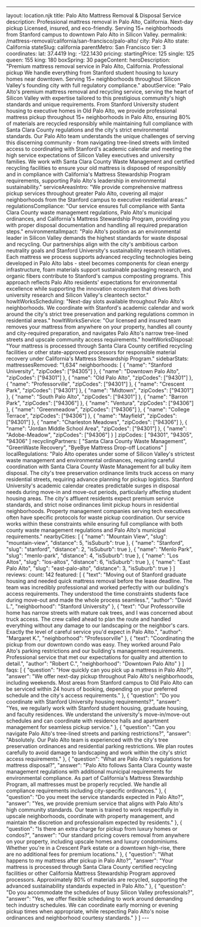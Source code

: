 ---
layout: location.njk
title: Palo Alto Mattress Removal & Disposal Service
description: Professional mattress removal in Palo Alto, California. Next-day pickup Licensed, insured, and eco-friendly. Serving 15+ neighborhoods from Stanford campus to downtown Palo Alto in Silicon Valley.
permalink: /mattress-removal/california/san-francisco/palo-alto/
city: Palo Alto state: California stateSlug: california parentMetro: San Francisco tier: 3 coordinates: lat: 37.4419 lng: -122.1430 pricing: startingPrice: 125 single: 125 queen: 155 king: 180 boxSpring: 30 pageContent: heroDescription: "Premium mattress removal service in Palo Alto, California. Professional pickup We handle everything from Stanford student housing to luxury homes near downtown. Serving 15+ neighborhoods throughout Silicon Valley's founding city with full regulatory compliance." aboutService: "Palo Alto's premium mattress removal and recycling service, serving the heart of Silicon Valley with expertise tailored to this prestigious community's high standards and unique requirements. From Stanford University student housing to executive homes in Old Palo Alto, we provide professional mattress pickup throughout 15+ neighborhoods in Palo Alto, ensuring 80% of materials are recycled responsibly while maintaining full compliance with Santa Clara County regulations and the city's strict environmental standards. Our Palo Alto team understands the unique challenges of serving this discerning community - from navigating tree-lined streets with limited access to coordinating with Stanford's academic calendar and meeting the high service expectations of Silicon Valley executives and university families. We work with Santa Clara County Waste Management and certified recycling facilities to ensure your old mattress is disposed of responsibly and in compliance with California's Mattress Stewardship Program requirements, supporting Palo Alto's leadership in environmental sustainability." serviceAreasIntro: "We provide comprehensive mattress pickup services throughout greater Palo Alto, covering all major neighborhoods from the Stanford campus to executive residential areas:" regulationsCompliance: "Our service ensures full compliance with Santa Clara County waste management regulations, Palo Alto's municipal ordinances, and California's Mattress Stewardship Program, providing you with proper disposal documentation and handling all required preparation steps." environmentalImpact: "Palo Alto's position as an environmental leader in Silicon Valley demands the highest standards for waste disposal and recycling. Our partnerships align with the city's ambitious carbon neutrality goals and Stanford University's sustainability research initiatives. Each mattress we process supports advanced recycling technologies being developed in Palo Alto labs - steel becomes components for clean energy infrastructure, foam materials support sustainable packaging research, and organic fibers contribute to Stanford's campus composting programs. This approach reflects Palo Alto residents' expectations for environmental excellence while supporting the innovation ecosystem that drives both university research and Silicon Valley's cleantech sector." howItWorksScheduling: "Next-day slots available throughout Palo Alto's neighborhoods. We coordinate with Stanford's academic calendar and work around the city's strict tree preservation and parking regulations common in residential areas." howItWorksService: "Our licensed and insured team removes your mattress from anywhere on your property, handles all county and city-required preparation, and navigates Palo Alto's narrow tree-lined streets and upscale community access requirements." howItWorksDisposal: "Your mattress is processed through Santa Clara County certified recycling facilities or other state-approved processors for responsible material recovery under California's Mattress Stewardship Program." sidebarStats: mattressesRemoved: "1,634" neighborhoods: [ { "name": "Stanford University", "zipCodes": ["94305"] }, { "name": "Downtown Palo Alto", "zipCodes": ["94301"] }, { "name": "Old Palo Alto", "zipCodes": ["94301"] }, { "name": "Professorville", "zipCodes": ["94301"] }, { "name": "Crescent Park", "zipCodes": ["94301"] }, { "name": "Midtown", "zipCodes": ["94301"] }, { "name": "South Palo Alto", "zipCodes": ["94301"] }, { "name": "Barron Park", "zipCodes": ["94306"] }, { "name": "Ventura", "zipCodes": ["94306"] }, { "name": "Greenmeadow", "zipCodes": ["94306"] }, { "name": "College Terrace", "zipCodes": ["94306"] }, { "name": "Mayfield", "zipCodes": ["94301"] }, { "name": "Charleston Meadows", "zipCodes": ["94306"] }, { "name": "Jordan Middle School Area", "zipCodes": ["94301"] }, { "name": "Adobe-Meadow", "zipCodes": ["94306"] } ] zipCodes: [ "94301", "94305", "94306" ] recyclingPartners: [ "Santa Clara County Waste Management", "GreenWaste Recovery", "ByeBye Mattress Drop-off Locations" ] localRegulations: "Palo Alto operates under some of Silicon Valley's strictest waste management and environmental ordinances, requiring careful coordination with Santa Clara County Waste Management for all bulky item disposal. The city's tree preservation ordinance limits truck access on many residential streets, requiring advance planning for pickup logistics. Stanford University's academic calendar creates predictable surges in disposal needs during move-in and move-out periods, particularly affecting student housing areas. The city's affluent residents expect premium service standards, and strict noise ordinances limit pickup hours in residential neighborhoods. Property management companies serving tech executives often have specific protocols for waste pickup coordination. Our service works within these constraints while ensuring full compliance with both county waste management regulations and Palo Alto's municipal requirements." nearbyCities: [ { "name": "Mountain View", "slug": "mountain-view", "distance": 5, "isSuburb": true }, { "name": "Stanford", "slug": "stanford", "distance": 2, "isSuburb": true }, { "name": "Menlo Park", "slug": "menlo-park", "distance": 4, "isSuburb": true }, { "name": "Los Altos", "slug": "los-altos", "distance": 6, "isSuburb": true }, { "name": "East Palo Alto", "slug": "east-palo-alto", "distance": 3, "isSuburb": true } ] reviews: count: 142 featured: [ { "text": "Moving out of Stanford graduate housing and needed quick mattress removal before the lease deadline. The team was incredibly professional and worked perfectly with our building's access requirements. They understood the time constraints students face during move-out and made the whole process seamless.", "author": "David L.", "neighborhood": "Stanford University" }, { "text": "Our Professorville home has narrow streets with mature oak trees, and I was concerned about truck access. The crew called ahead to plan the route and handled everything without any damage to our landscaping or the neighbor's cars. Exactly the level of careful service you'd expect in Palo Alto.", "author": "Margaret K.", "neighborhood": "Professorville" }, { "text": "Coordinating the pickup from our downtown condo was easy. They worked around Palo Alto's parking restrictions and our building's management requirements. Professional service that met our expectations for quality and attention to detail.", "author": "Robert C.", "neighborhood": "Downtown Palo Alto" } ] faqs: [ { "question": "How quickly can you pick up a mattress in Palo Alto?", "answer": "We offer next-day pickup throughout Palo Alto's neighborhoods, including weekends. Most areas from Stanford campus to Old Palo Alto can be serviced within 24 hours of booking, depending on your preferred schedule and the city's access requirements." }, { "question": "Do you coordinate with Stanford University housing requirements?", "answer": "Yes, we regularly work with Stanford student housing, graduate housing, and faculty residences. We understand the university's move-in/move-out schedules and can coordinate with residence halls and apartment management for seamless pickup service." }, { "question": "Can you navigate Palo Alto's tree-lined streets and parking restrictions?", "answer": "Absolutely. Our Palo Alto team is experienced with the city's tree preservation ordinances and residential parking restrictions. We plan routes carefully to avoid damage to landscaping and work within the city's strict access requirements." }, { "question": "What are Palo Alto's regulations for mattress disposal?", "answer": "Palo Alto follows Santa Clara County waste management regulations with additional municipal requirements for environmental compliance. As part of California's Mattress Stewardship Program, all mattresses must be properly recycled. We handle all compliance requirements including city-specific ordinances." }, { "question": "Do you meet the service standards expected in Palo Alto?", "answer": "Yes, we provide premium service that aligns with Palo Alto's high community standards. Our team is trained to work respectfully in upscale neighborhoods, coordinate with property management, and maintain the discretion and professionalism expected by residents." }, { "question": "Is there an extra charge for pickup from luxury homes or condos?", "answer": "Our standard pricing covers removal from anywhere on your property, including upscale homes and luxury condominiums. Whether you're in a Crescent Park estate or a downtown high-rise, there are no additional fees for premium locations." }, { "question": "What happens to my mattress after pickup in Palo Alto?", "answer": "Your mattress is processed through Santa Clara County certified recycling facilities or other California Mattress Stewardship Program approved processors. Approximately 80% of materials are recycled, supporting the advanced sustainability standards expected in Palo Alto." }, { "question": "Do you accommodate the schedules of busy Silicon Valley professionals?", "answer": "Yes, we offer flexible scheduling to work around demanding tech industry schedules. We can coordinate early morning or evening pickup times when appropriate, while respecting Palo Alto's noise ordinances and neighborhood courtesy standards." } ] ---